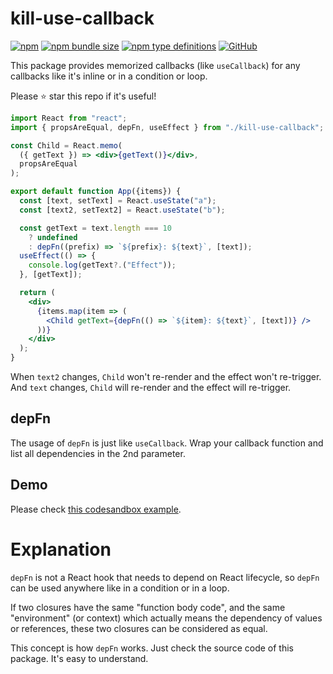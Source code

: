 # kill-use-callback

[![npm](https://img.shields.io/npm/v/kill-use-callback?style=flat-square)](https://www.npmjs.com/package/kill-use-callback)
[![npm bundle size](https://img.shields.io/bundlephobia/minzip/kill-use-callback?style=flat-square)](https://bundlephobia.com/result?p=kill-use-callback)
[![npm type definitions](https://img.shields.io/npm/types/typescript?style=flat-square)](https://github.com/oney/kill-use-callback/blob/master/src/index.tsx)
[![GitHub](https://img.shields.io/github/license/oney/kill-use-callback?style=flat-square)](https://github.com/oney/kill-use-callback/blob/master/LICENSE)

This package provides memorized callbacks (like `useCallback`) for any callbacks like it's inline or in a condition or loop.

Please ⭐ star this repo if it's useful!

```jsx
import React from "react";
import { propsAreEqual, depFn, useEffect } from "./kill-use-callback";

const Child = React.memo(
  ({ getText }) => <div>{getText()}</div>,
  propsAreEqual
);

export default function App({items}) {
  const [text, setText] = React.useState("a");
  const [text2, setText2] = React.useState("b");

  const getText = text.length === 10
    ? undefined
    : depFn((prefix) => `${prefix}: ${text}`, [text]);
  useEffect(() => {
    console.log(getText?.("Effect"));
  }, [getText]);

  return (
    <div>
      {items.map(item => (
        <Child getText={depFn(() => `${item}: ${text}`, [text])} />
      ))}
    </div>
  );
}
```

When `text2` changes, `Child` won't re-render and the effect won't re-trigger.  
And `text` changes, `Child` will re-render and the effect will re-trigger.

## depFn
The usage of `depFn` is just like `useCallback`. Wrap your callback function and list all dependencies in the 2nd parameter.

## Demo
Please check [this codesandbox example](https://codesandbox.io/s/kill-usecallback-k82teg?file=/src/App.tsx:0-1870).

# Explanation

`depFn` is not a React hook that needs to depend on React lifecycle, so `depFn` can be used anywhere like in a condition or in a loop.

If two closures have the same "function body code", and the same "environment" (or context) which actually means the dependency of values or references, these two closures can be considered as equal.

This concept is how `depFn` works. Just check the source code of this package. It's easy to understand.

